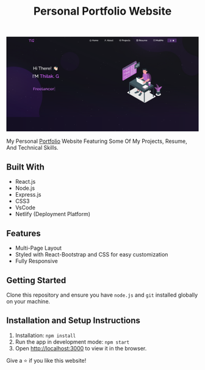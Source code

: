 <h1 align="center">
  Personal Portfolio Website<br/>
</h1>

<br/>

![alt text](Portfolio.png)


My Personal [Portfolio](https://tilakg-portfolio.netlify.app/) Website Featuring Some Of My Projects, Resume, And Technical Skills.

## Built With

- React.js
- Node.js
- Express.js
- CSS3
- VsCode
- Netlify (Deployment Platform)

## Features

- Multi-Page Layout
- Styled with React-Bootstrap and CSS for easy customization
- Fully Responsive

## Getting Started

Clone this repository and ensure you have `node.js` and `git` installed globally on your machine.

## Installation and Setup Instructions

1. Installation: `npm install`
2. Run the app in development mode: `npm start`
3. Open [http://localhost:3000](http://localhost:3000) to view it in the browser.

Give a ⭐ if you like this website!

